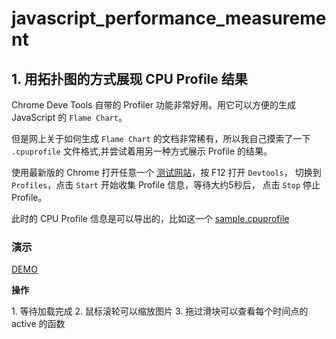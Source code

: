 # javascript_performance_measurement

## 1. 用拓扑图的方式展现 CPU Profile 结果

Chrome Deve Tools 自带的 Profiler 功能非常好用。用它可以方便的生成 JavaScript 的 `Flame Chart`。

但是网上关于如何生成 `Flame Chart` 的文档非常稀有，所以我自己摸索了一下 `.cpuprofile` 文件格式,并尝试着用另一种方式展示 Profile 的结果。

使用最新版的 Chrome 打开任意一个 [测试网站](http://oneapm.com)，按 F12 打开 `Devtools`， 切换到 `Profiles`，点击 `Start` 开始收集 Profile 信息，等待大约5秒后， 点击 `Stop` 停止 Profile。

此时的 CPU Profile 信息是可以导出的，比如这一个 [sample.cpuprofile](https://raw.githubusercontent.com/wyvernnot/javascript_performance_measurement/gh-pages/cpuprofile_topology/sample.cpuprofile)

### 演示

[DEMO](http://wyvernnot.github.io/javascript_performance_measurement/cpuprofile_topology/)

**操作**

1\. 等待加载完成
2\. 鼠标滚轮可以缩放图片
3\. 拖过滑块可以查看每个时间点的 active 的函数
